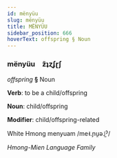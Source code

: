 ```yaml
---
id: mënyüu
slug: mënyüu
title: MËNYÜU
sidebar_position: 666
hoverText: offspring § Noun
---
```


### mënyüu&emsp;<span kind="abugida">ƶ̃ʇɀʄɽʃ</span>

*offspring* **§** Noun

**Verb**: to be a child/offspring

**Noun**: child/offspring

**Modifier**: child/offspring-related

White Hmong menyuam /me˧.ɲu̯ə˩̰ˀ/

*Hmong-Mien Language Family*